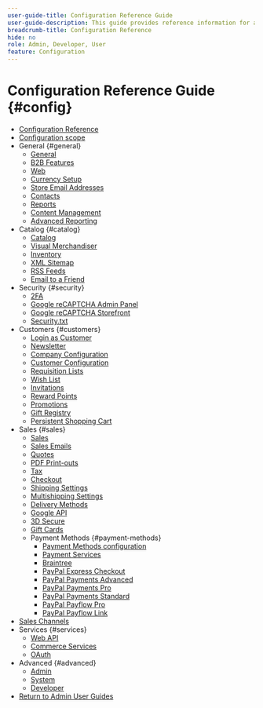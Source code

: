 ```yaml
---
user-guide-title: Configuration Reference Guide
user-guide-description: This guide provides reference information for all store configuration settings that are accessed off of the _Admin_ sidebar at **[!UICONTROL Stores]** > _[!UICONTROL Settings]_ > **[!UICONTROL Configuration]**.
breadcrumb-title: Configuration Reference
hide: no
role: Admin, Developer, User
feature: Configuration
---
```


# Configuration Reference Guide {#config}

- [Configuration Reference](guide-overview.md)
- [Configuration scope](scope-change.md)
- General {#general}
  - [General](./general/general.md)
  - [B2B Features](./general/b2b-features.md)
  - [Web](./general/web.md)
  - [Currency Setup](./general/currency-setup.md)
  - [Store Email Addresses](./general/store-email-addresses.md)
  - [Contacts](./general/contacts.md)
  - [Reports](./general/reports.md)
  - [Content Management](./general/content-management.md)
  - [Advanced Reporting](./general/advanced-reporting.md)
- Catalog {#catalog}
  - [Catalog](./catalog/catalog.md)
  - [Visual Merchandiser](./catalog/visual-merchandiser.md)
  - [Inventory](./catalog/inventory.md)
  - [XML Sitemap](./catalog/xml-sitemap.md)
  - [RSS Feeds](./catalog/rss-feeds.md)
  - [Email to a Friend](./catalog/email-to-a-friend.md)
- Security {#security}
  - [2FA](./security/2fa.md)
  - [Google reCAPTCHA Admin Panel](./security/google-recaptcha-admin.md)
  - [Google reCAPTCHA Storefront](./security/google-recaptcha-storefront.md)
  - [Security.txt](./security/security-txt.md)
- Customers {#customers}
  - [Login as Customer](./customers/login-as-customer.md)
  - [Newsletter](./customers/newsletter.md)
  - [Company Configuration](./customers/company-configuration.md)
  - [Customer Configuration](./customers/customer-configuration.md)
  - [Requisition Lists](./customers/requisition-lists.md)
  - [Wish List](./customers/wishlist.md)
  - [Invitations](./customers/invitations.md)
  - [Reward Points](./customers/reward-points.md)
  - [Promotions](./customers/promotions.md)
  - [Gift Registry](./customers/gift-registry.md)
  - [Persistent Shopping Cart](./customers/persistent-shopping-cart.md)
- Sales {#sales}
  - [Sales](./sales/sales.md)
  - [Sales Emails](./sales/sales-emails.md)
  - [Quotes](./sales/quotes.md)
  - [PDF Print-outs](./sales/pdf-print-outs.md)
  - [Tax](./sales/tax.md)
  - [Checkout](./sales/checkout.md)
  - [Shipping Settings](./sales/shipping-settings.md)
  - [Multishipping Settings](./sales/multishipping-settings.md)
  - [Delivery Methods](./sales/delivery-methods.md)
  - [Google API](./sales/google-api.md)
  - [3D Secure](./sales/3d-secure.md)
  - [Gift Cards](./sales/gift-cards.md)
  - Payment Methods {#payment-methods}
    - [Payment Methods configuration](./sales/payment-methods.md)
    - [Payment Services](./sales/payment-services.md)
    - [Braintree](./sales/braintree.md)
    - [PayPal Express Checkout](./sales/paypal-express-checkout.md)
    - [PayPal Payments Advanced](./sales/paypal-payments-advanced.md)
    - [PayPal Payments Pro](./sales/paypal-payments-pro.md)
    - [PayPal Payments Standard](./sales/paypal-payments-standard.md)
    - [PayPal Payflow Pro](./sales/paypal-payflow-pro.md)
    - [PayPal Payflow Link](./sales/paypal-payflow-link.md)
- [Sales Channels](./sales-channels.md)
- Services {#services}
  - [Web API](./services/magento-web-api.md)
  - [Commerce Services](./services/saas.md)
  - [OAuth](./services/oauth.md)
- Advanced {#advanced}
  - [Admin](./advanced/admin.md)
  - [System](./advanced/system.md)
  - [Developer](./advanced/developer.md)
- [Return to Admin User Guides](https://experienceleague.adobe.com/en/docs/commerce-admin/user-guides/home)

